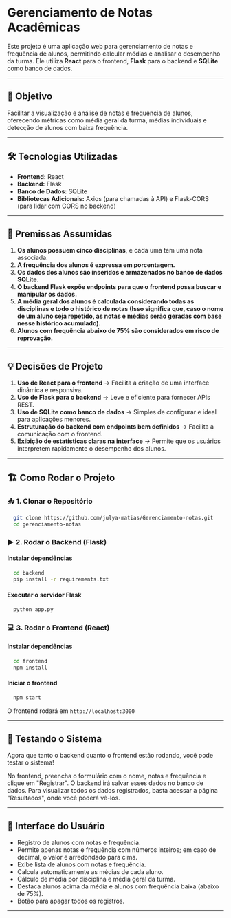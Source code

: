 # Gerenciamento de Notas Acadêmicas

Este projeto é uma aplicação web para gerenciamento de notas e frequência de alunos, permitindo calcular médias e analisar o desempenho da turma. Ele utiliza **React** para o frontend, **Flask** para o backend e **SQLite** como banco de dados.

---

## 🎯 Objetivo

Facilitar a visualização e análise de notas e frequência de alunos, oferecendo métricas como média geral da turma, médias individuais e detecção de alunos com baixa frequência.

---

## 🛠️ Tecnologias Utilizadas

- **Frontend:** React
- **Backend:** Flask
- **Banco de Dados:** SQLite
- **Bibliotecas Adicionais:** Axios (para chamadas à API) e Flask-CORS (para lidar com CORS no backend)

---

## 📌 Premissas Assumidas

1. **Os alunos possuem cinco disciplinas**, e cada uma tem uma nota associada.
2. **A frequência dos alunos é expressa em porcentagem.**
3. **Os dados dos alunos são inseridos e armazenados no banco de dados SQLite.**
4. **O backend Flask expõe endpoints para que o frontend possa buscar e manipular os dados.**
5. **A média geral dos alunos é calculada considerando todas as disciplinas e todo o histórico de notas (Isso significa que, caso o nome de um aluno seja repetido, as notas e médias serão geradas com base nesse histórico acumulado).**
6. **Alunos com frequência abaixo de 75% são considerados em risco de reprovação.**

---

## 💡 Decisões de Projeto

1. **Uso de React para o frontend** → Facilita a criação de uma interface dinâmica e responsiva.
2. **Uso de Flask para o backend** → Leve e eficiente para fornecer APIs REST.
3. **Uso de SQLite como banco de dados** → Simples de configurar e ideal para aplicações menores.
4. **Estruturação do backend com endpoints bem definidos** → Facilita a comunicação com o frontend.
5. **Exibição de estatísticas claras na interface** → Permite que os usuários interpretem rapidamente o desempenho dos alunos.

---

## 🏗️ Como Rodar o Projeto

### 📥 1. Clonar o Repositório
```sh
  git clone https://github.com/julya-matias/Gerenciamento-notas.git
  cd gerenciamento-notas
```

### ▶️ 2. Rodar o Backend (Flask)

#### Instalar dependências
```sh
  cd backend
  pip install -r requirements.txt
```

#### Executar o servidor Flask
```sh
  python app.py
```


### 💻 3. Rodar o Frontend (React)

#### Instalar dependências
```sh
  cd frontend
  npm install
```

#### Iniciar o frontend
```sh
  npm start
```

O frontend rodará em `http://localhost:3000`


---
## 📌 Testando o Sistema

Agora que tanto o backend quanto o frontend estão rodando, você pode testar o sistema!

No frontend, preencha o formulário com o nome, notas e frequência e clique em "Registrar". O backend irá salvar esses dados no banco de dados. Para visualizar todos os dados registrados, basta acessar a página "Resultados", onde você poderá vê-los.

---

## 🎨 Interface do Usuário
- Registro de alunos com notas e frequência.
- Permite apenas notas e frequência com números inteiros; em caso de decimal, o valor é arredondado para cima.
- Exibe lista de alunos com notas e frequência.
- Calcula automaticamente as médias de cada aluno.
- Cálculo de média por disciplina e média geral da turma.
- Destaca alunos acima da média e alunos com frequência baixa (abaixo de 75%).
- Botão para apagar todos os registros.

---
